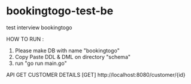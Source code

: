 # bookingtogo-test-be
test interview bookingtogo

HOW TO RUN :
1. Please make DB with name "bookingtogo"
2. Copy Paste DDL & DML on directory "schema"
3. run "go run main.go"


API GET CUSTOMER DETAILS
[GET] http://localhost:8080/customer/{id}

